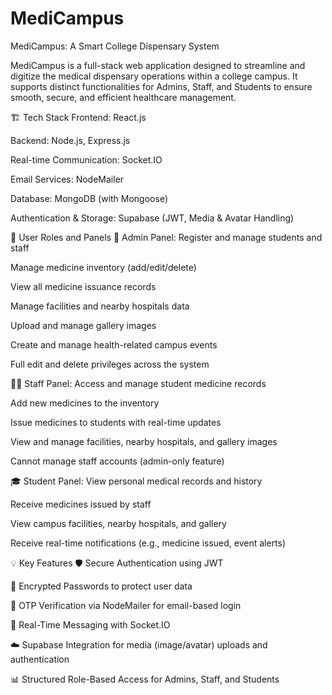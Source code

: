 # MediCampus
MediCampus: A Smart College Dispensary System

MediCampus is a full-stack web application designed to streamline and digitize the medical dispensary operations within a college campus. It supports distinct functionalities for Admins, Staff, and Students to ensure smooth, secure, and efficient healthcare management.

🏗️ Tech Stack
Frontend: React.js

Backend: Node.js, Express.js

Real-time Communication: Socket.IO

Email Services: NodeMailer

Database: MongoDB (with Mongoose)

Authentication & Storage: Supabase (JWT, Media & Avatar Handling)

👥 User Roles and Panels
🔑 Admin Panel:
Register and manage students and staff

Manage medicine inventory (add/edit/delete)

View all medicine issuance records

Manage facilities and nearby hospitals data

Upload and manage gallery images

Create and manage health-related campus events

Full edit and delete privileges across the system

👨‍⚕️ Staff Panel:
Access and manage student medicine records

Add new medicines to the inventory

Issue medicines to students with real-time updates

View and manage facilities, nearby hospitals, and gallery images

Cannot manage staff accounts (admin-only feature)

🎓 Student Panel:
View personal medical records and history

Receive medicines issued by staff

View campus facilities, nearby hospitals, and gallery

Receive real-time notifications (e.g., medicine issued, event alerts)

💡 Key Features
🛡️ Secure Authentication using JWT

🔐 Encrypted Passwords to protect user data

📧 OTP Verification via NodeMailer for email-based login

💬 Real-Time Messaging with Socket.IO

☁️ Supabase Integration for media (image/avatar) uploads and authentication

📊 Structured Role-Based Access for Admins, Staff, and Students

